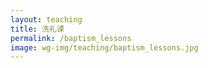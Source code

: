```yaml
---
layout: teaching
title: 洗礼课
permalink: /baptism_lessons
image: wg-img/teaching/baptism_lessons.jpg
---
```



